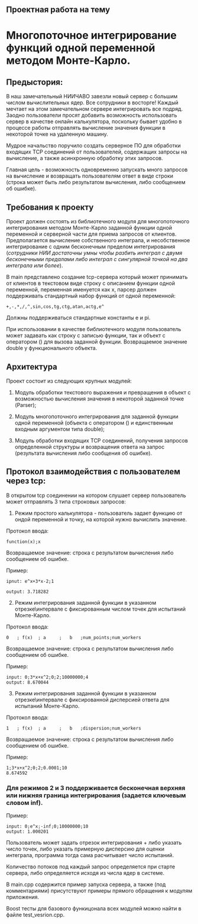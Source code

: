 ## Проектная работа на тему

# Многопоточное интегрирование функций одной переменной методом Монте-Карло.

## Предыстория:

В наш замечательный НИИЧАВО завезли новый сервер с большим числом вычислительных ядер. Все сотрудники в восторге! Каждый мечтает на этом замечательном сервере интегрировать все подряд. Заодно пользователи просят добавить возможность использовать сервер в качестве онлайн калькулятора, поскольку бывает удобно в процессе работы отправлять вычисление значения функции в некоторой точке на удаленную машину.

Мудрое начальство поручило создать серверное ПО для обработки входящих TCP соединений от пользователей, содержащих запросы на вычисление, а также асинхронную обработку этих запросов. 

Главная цель - возможность одновременно запускать много запросов на вычисление и возвращать пользователям ответ в виде строки (строка может быть либо результатом вычисления, либо сообщением об ошибке).

## Требования к проекту

Проект должен состоять из библиотечного модуля для многопоточного интегрирования методом Монте-Карло заданной функции одной переменной и серверной части для приема запросов от клиентов. Предполагается вычисление собственного интеграла, и несобственное интегрирование с одним бесконечным пределом интегрирования (*сотрудники НИИ достаточны умны чтобы разбить интеграл с двумя бесконечными предалами либо интеграл с сингулярной точкой на два интеграла или более*).

В main представлено создание tcp-сервера который может принимать от клиентов в текстовом виде строку с описанием функции одной переменной, переменная именуется как х, парсер должен поддерживать стандартный набор функций от одной переменной:

```
+,-,*,/,^,sin,cos,tg,ctg,atan,actg,e^
```

Должны поддерживаться стандартные константы e и pi.

При использовании в качестве библиотечного модуля пользователь может задавать как строку с записью функции, так и объект с оператором () для вызова заданной функции. Возвращаемое значение double у функционального объекта.

## Архитектура

Проект состоит из следующих крупных модулей:

1) Модуль обработки текстового выражения и превращения в объект с возможностью вычисления значения в некоторой заданной точке (Parser);

2) Модуль многопоточного интегрирования для заданной функции одной переменной (объекта с оператором () и единственным входным аргументом типа double);

3) Модуль обработки входящих TCP соединений, получения запросов определенной структуры и возвращения ответа на запрос (результата вычисления либо сообщения об ошибке).

## Протокол взаимодействия с пользователем через tcp:

В открытом tcp соединении на котором слушает сервер пользователь может отправлять 3 типа строковых запросов:

1) Режим простого калькулятора - пользователь задает функцию от ондой переменной и точку, на которой нужно вычислить значение.

Протокол ввода:

```
function(x);x
```

Возвращаемое значение: строка с результатом вычисления либо сообщением об ошибке.

Пример:

```
ipnut: e^x+3*x-2;1

output: 3.718282
```

2) Режим интегрирования заданной функции в указанном отрезке\интервале с фиксированным числом точек для испытаний Монте-Карло.

Протокол ввода:

```
0   ; f(x)  ; a     ;   b   ;num_points;num_workers
```
Возвращаемое значение: строка с результатом вычисления либо сообщением об ошибке.

Пример:

```
input: 0;3*x+x^2;0;2;10000000;4
output: 8.670044
```

3) Режим интегрирования заданной функции в указанном отрезке\интервале с фиксированной дисперсией ответа для испытаний Монте-Карло.

Протокол ввода:

```
1   ; f(x)  ; a     ;   b   ;dispersion;num_workers
```
Возвращаемое значение: строка с результатом вычисления либо сообщением об ошибке.

Пример:

```
1;3*x+x^2;0;2;0.0001;10
8.674592
```

### Для режимов 2 и 3 поддерживается бесконечная верхняя или нижняя граница интегрирования (задается ключевым словом inf). 

Пример:
```
input: 0;e^x;-inf;0;10000000;10
output: 1.000201
```

Пользователь может задать отрезок интегрирования + либо указать число точек, либо указать примерную дисперсию для оценки интеграла, программа тогда сама расчитывает число испытаний. 

Количество потоков под каждый запрос определяется при старте сервера, либо определяется исходя из числа ядер в системе.

В main.cpp содержится пример запуска сервера, а также (под комментариями) присутствуют примеры прямого обращения к модулям приложения.

Boost тесты для базового функицонала всех модулей можно найти в файле test_vesrion.cpp.
